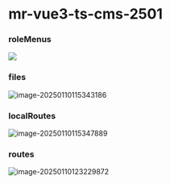 # mr-vue3-ts-cms-2501

### roleMenus

![](http://cdn.mrer.top/2024/s4/roleMenus.jpg)

### files

![image-20250110115343186](http://cdn.mrer.top/2024/s4/image-20250110115343186.png)

### localRoutes

![image-20250110115347889](http://cdn.mrer.top/2024/s4/image-20250110115347889.png)

### routes

![image-20250110123229872](http://cdn.mrer.top/2024/s4/image-20250110123229872.png)

